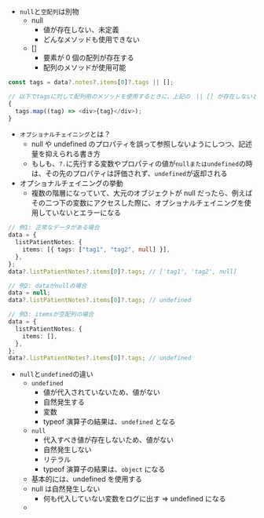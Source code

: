 

- `null`と`空配列`は別物
  - null
    - 値が存在しない、未定義
    - どんなメソッドも使用できない
  - []
    - 要素が 0 個の配列が存在する
    - 配列のメソッドが使用可能

```ts
const tags = data?.notes?.items[0]?.tags || [];

// 以下でtagsに対して配列用のメソッドを使用するときに、上記の　|| [] が存在しないと、型がobjectのデータに対して (undefined)メソッドを実行することになるため
{
  tags.map((tag) => <div>{tag}</div>);
}
```

- `オプショナルチェイニング`とは？
  - null や undefined のプロパティを誤って参照しないようにしつつ、記述量を抑えられる書き方
  - もしも、`?.`に先行する変数やプロパティの値が`nullまたはundefined`の時は、その先のプロパティは評価されず、`undefined`が返却される
- オプショナルチェイニングの挙動
  - 複数の階層になっていて、大元のオブジェクトが null だったら、例えばその二つ下の変数にアクセスした際に、オプショナルチェイニングを使用していないとエラーになる

```ts
// 例1: 正常なデータがある場合
data = {
  listPatientNotes: {
    items: [{ tags: ["tag1", "tag2", null] }],
  },
};
data?.listPatientNotes?.items[0]?.tags; // ['tag1', 'tag2', null]

// 例2: dataがnullの場合
data = null;
data?.listPatientNotes?.items[0]?.tags; // undefined

// 例3: itemsが空配列の場合
data = {
  listPatientNotes: {
    items: [],
  },
};
data?.listPatientNotes?.items[0]?.tags; // undefined
```

- `null`と`undefined`の違い
  - `undefined`
    - 値が代入されていないため、値がない
    - 自然発生する
    - 変数
    - typeof 演算子の結果は、`undefined` となる
  - `null`
    - 代入すべき値が存在しないため、値がない
    - 自然発生しない
    - リテラル
    - typeof 演算子の結果は、`object` になる
  - 基本的には、undefined を使用する
  - null は自然発生しない
    - 何も代入していない変数をログに出す => undefined になる
  - 
